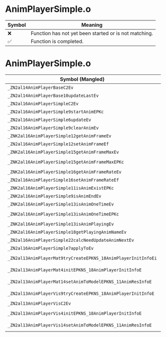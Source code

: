 # AnimPlayerSimple.o
| Symbol | Meaning 
| ------------- | ------------- 
| :x: | Function has not yet been started or is not matching. 
| :white_check_mark: | Function is completed. 


# AnimPlayerSimple.o
| Symbol (Mangled) | Symbol (Demangled) | Decompiled? |
| ------------- |  ------------- | ------------- |
| `_ZN2al14AnimPlayerBaseC2Ev` | `al::AnimPlayerBase::AnimPlayerBase(void)` | :x: |
| `_ZN2al14AnimPlayerBase10updateLastEv` | `al::AnimPlayerBase::updateLast(void)` | :x: |
| `_ZN2al16AnimPlayerSimpleC2Ev` | `al::AnimPlayerSimple::AnimPlayerSimple(void)` | :x: |
| `_ZN2al16AnimPlayerSimple9startAnimEPKc` | `al::AnimPlayerSimple::startAnim(char const*)` | :x: |
| `_ZN2al16AnimPlayerSimple6updateEv` | `al::AnimPlayerSimple::update(void)` | :x: |
| `_ZN2al16AnimPlayerSimple9clearAnimEv` | `al::AnimPlayerSimple::clearAnim(void)` | :x: |
| `_ZNK2al16AnimPlayerSimple12getAnimFrameEv` | `al::AnimPlayerSimple::getAnimFrame(void)const` | :x: |
| `_ZN2al16AnimPlayerSimple12setAnimFrameEf` | `al::AnimPlayerSimple::setAnimFrame(float)` | :x: |
| `_ZNK2al16AnimPlayerSimple15getAnimFrameMaxEv` | `al::AnimPlayerSimple::getAnimFrameMax(void)const` | :x: |
| `_ZNK2al16AnimPlayerSimple15getAnimFrameMaxEPKc` | `al::AnimPlayerSimple::getAnimFrameMax(char const*)const` | :x: |
| `_ZNK2al16AnimPlayerSimple16getAnimFrameRateEv` | `al::AnimPlayerSimple::getAnimFrameRate(void)const` | :x: |
| `_ZN2al16AnimPlayerSimple16setAnimFrameRateEf` | `al::AnimPlayerSimple::setAnimFrameRate(float)` | :x: |
| `_ZNK2al16AnimPlayerSimple11isAnimExistEPKc` | `al::AnimPlayerSimple::isAnimExist(char const*)const` | :x: |
| `_ZNK2al16AnimPlayerSimple9isAnimEndEv` | `al::AnimPlayerSimple::isAnimEnd(void)const` | :x: |
| `_ZNK2al16AnimPlayerSimple13isAnimOneTimeEv` | `al::AnimPlayerSimple::isAnimOneTime(void)const` | :x: |
| `_ZNK2al16AnimPlayerSimple13isAnimOneTimeEPKc` | `al::AnimPlayerSimple::isAnimOneTime(char const*)const` | :x: |
| `_ZNK2al16AnimPlayerSimple13isAnimPlayingEv` | `al::AnimPlayerSimple::isAnimPlaying(void)const` | :x: |
| `_ZNK2al16AnimPlayerSimple18getPlayingAnimNameEv` | `al::AnimPlayerSimple::getPlayingAnimName(void)const` | :x: |
| `_ZN2al16AnimPlayerSimple22calcNeedUpdateAnimNextEv` | `al::AnimPlayerSimple::calcNeedUpdateAnimNext(void)` | :x: |
| `_ZN2al16AnimPlayerSimple7applyToEv` | `al::AnimPlayerSimple::applyTo(void)` | :x: |
| `_ZN2al13AnimPlayerMat9tryCreateEPKNS_18AnimPlayerInitInfoEi` | `al::AnimPlayerMat::tryCreate(al::AnimPlayerInitInfo const*,int)` | :x: |
| `_ZN2al13AnimPlayerMat4initEPKNS_18AnimPlayerInitInfoE` | `al::AnimPlayerMat::init(al::AnimPlayerInitInfo const*)` | :x: |
| `_ZN2al13AnimPlayerMat14setAnimToModelEPKNS_11AnimResInfoE` | `al::AnimPlayerMat::setAnimToModel(al::AnimResInfo const*)` | :x: |
| `_ZN2al13AnimPlayerVis9tryCreateEPKNS_18AnimPlayerInitInfoE` | `al::AnimPlayerVis::tryCreate(al::AnimPlayerInitInfo const*)` | :x: |
| `_ZN2al13AnimPlayerVisC2Ev` | `al::AnimPlayerVis::AnimPlayerVis(void)` | :x: |
| `_ZN2al13AnimPlayerVis4initEPKNS_18AnimPlayerInitInfoE` | `al::AnimPlayerVis::init(al::AnimPlayerInitInfo const*)` | :x: |
| `_ZN2al13AnimPlayerVis14setAnimToModelEPKNS_11AnimResInfoE` | `al::AnimPlayerVis::setAnimToModel(al::AnimResInfo const*)` | :x: |
